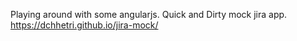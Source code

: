Playing around with some angularjs. Quick and Dirty mock jira app.
https://dchhetri.github.io/jira-mock/

